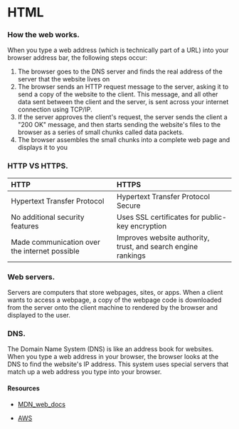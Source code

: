 # HTML
### How the web works.
When you type a web address (which is technically part of a URL) into your browser address bar, the following steps occur:
1. The browser goes to the DNS server and finds the real address of the server that the website lives on
1. The browser sends an HTTP request message to the server, asking it to send a copy of the website to the client. This message, and all other data sent between the client and the server, is sent across your internet connection using TCP/IP.
1. If the server approves the client's request, the server sends the client a "200 OK" message,  and then starts sending the website's files to the browser as a series of small chunks called data packets.
1. The browser assembles the small chunks into a complete web page and displays it to you

### HTTP VS HTTPS.
HTTP | HTTPS
|:------- |:-------
Hypertext Transfer Protocol | Hypertext Transfer Protocol Secure
No additional security features | 	Uses SSL certificates for public-key encryption
Made communication over the internet possible | 	Improves website authority, trust, and search engine rankings

### Web servers.
Servers are computers that store webpages, sites, or apps. When a client wants to access a webpage, a copy of the webpage code is downloaded from the server onto the client machine to rendered by the browser and displayed to the user.

### DNS.
The Domain Name System (DNS) is like an address book for websites. When you type a web address in your browser, the browser looks at the DNS to find the website's IP address. This system uses special servers that match up a web address you type into your browser.

#### Resources
- [MDN_web_docs](https://developer.mozilla.org/en-US/docs/Learn_web_development/Getting_started/Web_standards/How_the_web_works#dns_explained)

- [AWS](https://aws.amazon.com/compare/the-difference-between-https-and-http/#:~:tAext=HTTP%20messages%20are%20plaintext%2C%20which,the%20data%20over%20the%20network.)

